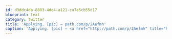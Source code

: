 ```yaml
---
id: d3ddc4da-8883-4de4-a121-ca7e5cb55d17
blueprint: text
category: twitter
title: 'Applying. [pic] — path.com/p/2Aefmh'
caption: 'Applying. [pic] — <a href="http://path.com/p/2Aefmh" title="http://path.com/p/2Aefmh" class="link link_untco">path.com/p/2Aefmh</a>'
---
```


